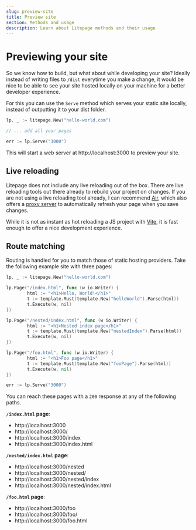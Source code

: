 ```yaml
---
slug: preview-site
title: Preview site
section: Methods and usage
description: Learn about Litepage methods and their usage
---
```


# Previewing your site

So we know how to build, but what about while developing your site? Ideally instead of writing files to `/dist` everytime you make a change, it would be nice to be able to see your site hosted locally on your machine for a better developer experience.

For this you can use the `Serve` method which serves your static site locally, instead of outputting it to your dist folder.

```go
lp, _ := litepage.New("hello-world.com")

// ... add all your pages

err := lp.Serve("3000")
```

This will start a web server at http://localhost:3000 to preview your site.

## Live reloading

Litepage does not include any live reloading out of the box. There are live reloading tools out there already to rebuild your project on changes. If you are not using a live reloading tool already, I can recommend [Air](https://github.com/air-verse/air), which also offers a [proxy server](https://github.com/air-verse/air/pull/512) to automatically refresh your page when you save changes.

While it is not as instant as hot reloading a JS project with [Vite](https://vite.dev/), it is fast enough to offer a nice development experience.

## Route matching

Routing is handled for you to match those of static hosting providers. Take the following example site with three pages:

```go
lp, _ := litepage.New("hello-world.com")

lp.Page("/index.html", func (w io.Writer) {
		html := "<h1>Hello, World!</h1>"
		t := template.Must(template.New("helloWorld").Parse(html))
	    t.Execute(w, nil)
})

lp.Page("/nested/index.html", func (w io.Writer) {
		html := "<h1>Nested index page</h1>"
		t := template.Must(template.New("nestedIndex").Parse(html))
	    t.Execute(w, nil)
})

lp.Page("/foo.html", func (w io.Writer) {
		html := "<h1>Foo page</h1>"
		t := template.Must(template.New("fooPage").Parse(html))
	    t.Execute(w, nil)
})

err := lp.Serve("3000")
```

You can reach these pages with a `200` response at any of the following paths.

**`/index.html` page**:

- http://localhost:3000
- http://localhost:3000/
- http://localhost:3000/index
- http://localhost:3000/index.html

**`/nested/index.html` page**:

- http://localhost:3000/nested
- http://localhost:3000/nested/
- http://localhost:3000/nested/index
- http://localhost:3000/nested/index.html

**`/foo.html` page**:

- http://localhost:3000/foo
- http://localhost:3000/foo/
- http://localhost:3000/foo.html
